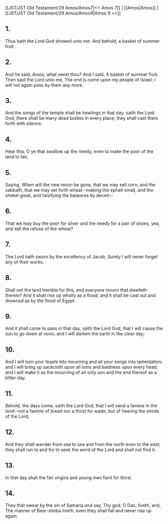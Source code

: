 [[JST/JST Old Testament/29 Amos/Amos7|<< Amos 7]] | [[Amos|Amos]] | [[JST/JST Old Testament/29 Amos/Amos9|Amos 9 >>]]
## 1.
Thus hath the Lord God showed unto me: And behold, a basket of summer fruit.
## 2.
And he said, Amos, what seest thou? And I said, A basket of summer fruit. Then said the Lord unto me, The end is come upon my people of Israel; I will not again pass by them any more.
## 3.
And the songs of the temple shall be howlings in that day, saith the Lord God; there shall be many dead bodies in every place; they shall cast them forth with silence.
## 4.
Hear this, O ye that swallow up the needy, even to make the poor of the land to fail,
## 5.
Saying, When will the new moon be gone, that we may sell corn, and the sabbath, that we may set forth wheat\--making the ephah small, and the shekel great, and falsifying the balances by deceit\--
## 6.
That we may buy the poor for silver and the needy for a pair of shoes, yea, and sell the refuse of the wheat?
## 7.
The Lord hath sworn by the excellency of Jacob, Surely I will never forget any of their works.
## 8.
Shall not the land tremble for this, and everyone mourn that dwelleth therein? And it shall rise up wholly as a flood; and it shall be cast out and drowned as by the flood of Egypt.
## 9.
And it shall come to pass in that day, saith the Lord God, that I will cause the sun to go down at noon, and I will darken the earth in the clear day;
## 10.
And I will turn your feasts into mourning and all your songs into lamentation; and I will bring up sackcloth upon all loins and baldness upon every head; and I will make it as the mourning of an only son and the end thereof as a bitter day.
## 11.
Behold, the days come, saith the Lord God, that I will send a famine in the land\--not a famine of bread nor a thirst for water, but of hearing the words of the Lord;
## 12.
And they shall wander from sea to sea and from the north even to the east; they shall run to and fro to seek the word of the Lord and shall not find it.
## 13.
In that day shall the fair virgins and young men faint for thirst.
## 14.
They that swear by the sin of Samaria and say, Thy god, O Dan, liveth, and, The manner of Beer-sheba liveth, even they shall fall and never rise up again.

